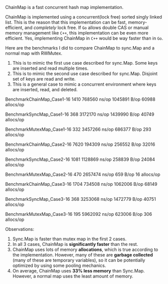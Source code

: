 ChainMap is a fast concurrent hash map implementation.

ChainMap is implemented using a concurrent(lock free) sorted singly linked list. This is the reason that this
implementation can be fast, memory-efficient, and _completely_ lock free.
If `Go` allows double CAS or manual memory management like `C++`, this implementation can be even more efficient. Yes,
implementing ChainMap in `C++` would be way faster than in `Go`.

Here are the benchmarks I did to compare ChainMap to sync.Map and a normal map with RWMutex.

1. This is to mimic the first use case described for sync.Map. Some keys are inserted and read multiple times.
2. This is to mimic the second use case described for sync.Map. Disjoint set of keys are read and write.
3. This is a general case to mimic a concurrent environment where keys are inserted, read, and deleted.

BenchmarkChainMap_Case1-16 1410 768560 ns/op 1045891 B/op 60988 allocs/op

BenchmarkSyncMap_Case1-16 368 3172170 ns/op 1439990 B/op 40749 allocs/op

BenchmarkMutexMap_Case1-16 332 3457266 ns/op 686377 B/op 293 allocs/op

BenchmarkChainMap_Case2-16 7620 194309 ns/op 256552 B/op 32016 allocs/op

BenchmarkSyncMap_Case2-16 1081 1128869 ns/op 258839 B/op 24084 allocs/op

BenchmarkMutexMap_Case2-16 470 2657474 ns/op 659 B/op 16 allocs/op

BenchmarkChainMap_Case3-16 1704 734508 ns/op 1062006 B/op 68149 allocs/op

BenchmarkSyncMap_Case3-16 368 3253068 ns/op 1472779 B/op 40751 allocs/op

BenchmarkMutexMap_Case3-16 195 5962092 ns/op 623006 B/op 306 allocs/op


Observations:

1. Sync.Map is faster than mutex map in the first 2 cases.
2. In all 3 cases, ChainMap is **significantly faster** than the rest.
3. ChainMap uses lots of memory **allocations**, which is true according to the implementation. However, many of these
   are **garbage collected** (many of these are temporary variables), so it can be potentially optimized by using some
   pooling mechanics.
4. On average, ChainMap uses **33% less memory** than Sync.Map. However, a normal map uses the least amount of memory.

